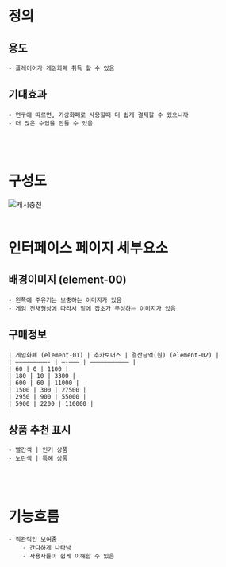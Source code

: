 # 정의
  ## 용도
	- 플레이어가 게임화폐 취득 할 수 있음
  
  ## 기대효과
	- 연구에 따르면, 가상화폐로 사용할때 더 쉽게 결제할 수 있으니까
	- 더 많은 수입을 만들 수 있음
<br>
<br>

# 구성도
![캐시충천](https://scontent-icn1-1.xx.fbcdn.net/v/t1.0-9/45153148_2052484811470164_2546409646495629312_o.jpg?_nc_cat=109&_nc_ht=scontent-icn1-1.xx&oh=7aab07128c9e612be6bcc07326274455&oe=5C4960D9)
<br>
<br>

# 인터페이스 페이지 세부요소
  ## 배경이미지 (element-00)
	- 왼쪽에 주유기는 보충하는 이미지가 있음
	- 게임 전채형상에 따라서 밑에 잡초가 무성하는 이미지가 있음
  ## 구매정보

	| 게임화폐 (element-01) | 추카보너스 | 결산금액(원) (element-02) |
	| —————————- | —-——— | ——————————— |
	| 60 | 0 | 1100 |
	| 180 | 10 | 3300 |
	| 600 | 60 | 11000 |
	| 1500 | 300 | 27500 |
	| 2950 | 900 | 55000 |
	| 5900 | 2200 | 110000 |
  ## 상품 추천 표시
	- 빨간색 | 인기 상품
	- 노란색 | 특혜 상품

<br>
<br>


# 기능흐름
	- 직관적인 보여줌
		- 간다하게 나타남
		- 사용자들이 쉽게 이해할 수 있음
